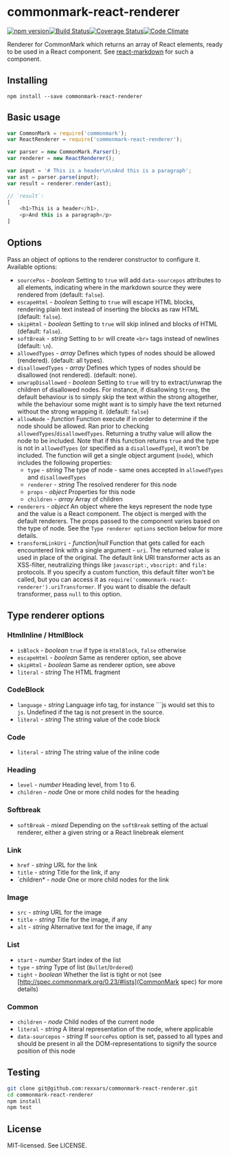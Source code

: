 # commonmark-react-renderer

[![npm version](http://img.shields.io/npm/v/commonmark-react-renderer.svg?style=flat-square)](http://browsenpm.org/package/commonmark-react-renderer)[![Build Status](http://img.shields.io/travis/rexxars/commonmark-react-renderer/master.svg?style=flat-square)](https://travis-ci.org/rexxars/commonmark-react-renderer)[![Coverage Status](http://img.shields.io/codeclimate/coverage/github/rexxars/commonmark-react-renderer.svg?style=flat-square)](https://codeclimate.com/github/rexxars/commonmark-react-renderer)[![Code Climate](http://img.shields.io/codeclimate/github/rexxars/commonmark-react-renderer.svg?style=flat-square)](https://codeclimate.com/github/rexxars/commonmark-react-renderer/)

Renderer for CommonMark which returns an array of React elements, ready to be used in a React component. See [react-markdown](https://github.com/rexxars/react-markdown/) for such a component.

## Installing

```
npm install --save commonmark-react-renderer
```

## Basic usage

```js
var CommonMark = require('commonmark');
var ReactRenderer = require('commonmark-react-renderer');

var parser = new CommonMark.Parser();
var renderer = new ReactRenderer();

var input = '# This is a header\n\nAnd this is a paragraph';
var ast = parser.parse(input);
var result = renderer.render(ast);

// `result`:
[
    <h1>This is a header</h1>,
    <p>And this is a paragraph</p>
]
```

## Options

Pass an object of options to the renderer constructor to configure it. Available options:

* `sourcePos` - *boolean* Setting to `true` will add `data-sourcepos` attributes to all elements, indicating where in the markdown source they were rendered from (default: `false`).
* `escapeHtml` - *boolean* Setting to `true` will escape HTML blocks, rendering plain text instead of inserting the blocks as raw HTML (default: `false`).
* `skipHtml` - *boolean* Setting to `true` will skip inlined and blocks of HTML (default: `false`).
* `softBreak` - *string* Setting to `br` will create `<br>` tags instead of newlines (default: `\n`).
* `allowedTypes` - *array* Defines which types of nodes should be allowed (rendered). (default: all types).
* `disallowedTypes` - *array* Defines which types of nodes should be disallowed (not rendered). (default: none).
* `unwrapDisallowed` - *boolean* Setting to `true` will try to extract/unwrap the children of disallowed nodes. For instance, if disallowing `Strong`, the default behaviour is to simply skip the text within the strong altogether, while the behaviour some might want is to simply have the text returned without the strong wrapping it. (default: `false`)
* `allowNode` - *function* Function execute if in order to determine if the node should be allowed. Ran prior to checking `allowedTypes`/`disallowedTypes`. Returning a truthy value will allow the node to be included. Note that if this function returns `true` and the type is not in `allowedTypes` (or specified as a `disallowedType`), it won't be included. The function will get a single object argument (`node`), which includes the following properties:
  * `type` - *string* The type of node - same ones accepted in `allowedTypes` and `disallowedTypes`
  * `renderer` - *string* The resolved renderer for this node
  * `props` - *object* Properties for this node
  * `children` - *array* Array of children
* `renderers` - *object* An object where the keys represent the node type and the value is a React component. The object is merged with the default renderers. The props passed to the component varies based on the type of node. See the `Type renderer options` section below for more details.
* `transformLinkUri` - *function|null* Function that gets called for each encountered link with a single argument - `uri`. The returned value is used in place of the original. The default link URI transformer acts as an XSS-filter, neutralizing things like `javascript:`, `vbscript:` and `file:` protocols. If you specify a custom function, this default filter won't be called, but you can access it as `require('commonmark-react-renderer').uriTransformer`. If you want to disable the default transformer, pass `null` to this option.

## Type renderer options

### HtmlInline / HtmlBlock

* `isBlock` - *boolean* `true` if type is `HtmlBlock`, `false` otherwise
* `escapeHtml` - *boolean* Same as renderer option, see above
* `skipHtml` - *boolean* Same as renderer option, see above
* `literal` - *string* The HTML fragment

### CodeBlock

* `language` - *string* Language info tag, for instance \```js would set this to `js`. Undefined if the tag is not present in the source.
* `literal` - *string* The string value of the code block

### Code

* `literal` - *string* The string value of the inline code

### Heading

* `level` - *number* Heading level, from 1 to 6.
* `children` - *node* One or more child nodes for the heading

### Softbreak

* `softBreak` - *mixed* Depending on the `softBreak` setting of the actual renderer, either a given string or a React linebreak element

### Link

* `href` - *string* URL for the link
* `title` - *string* Title for the link, if any
* `children* - *node* One or more child nodes for the link

### Image

* `src` - *string* URL for the image
* `title` - *string* Title for the image, if any
* `alt` - *string* Alternative text for the image, if any

### List

* `start` - *number* Start index of the list
* `type` - *string* Type of list (`Bullet`/`Ordered`)
* `tight` - *boolean* Whether the list is tight or not (see [http://spec.commonmark.org/0.23/#lists](CommonMark spec) for more details)

### Common

* `children` - *node* Child nodes of the current node
* `literal` - *string* A literal representation of the node, where applicable
* `data-sourcepos` - *string* If `sourcePos` option is set, passed to all types and should be present in all the DOM-representations to signify the source position of this node

## Testing

```bash
git clone git@github.com:rexxars/commonmark-react-renderer.git
cd commonmark-react-renderer
npm install
npm test
```

## License

MIT-licensed. See LICENSE.
